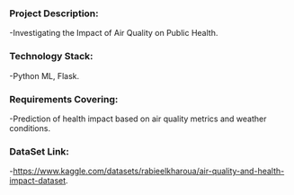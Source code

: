 ### Project Description:
-Investigating the Impact of Air Quality on Public Health.
### Technology Stack:
-Python ML, Flask.
### Requirements Covering:
-Prediction of health impact based on air quality metrics and weather conditions.
### DataSet Link: 
-https://www.kaggle.com/datasets/rabieelkharoua/air-quality-and-health-impact-dataset.

